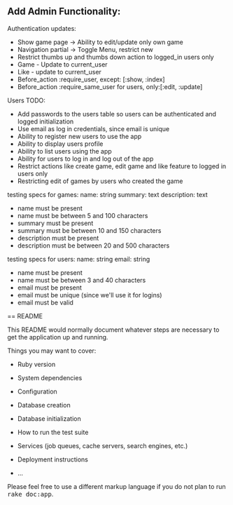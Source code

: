 Add Admin Functionality:
- 

Authentication updates:
- Show game page -> Ability to edit/update only own game
- Navigation partial -> Toggle Menu, restrict new
- Restrict thumbs up and thumbs down action to logged_in users only
- Game - Update to current_user
- Like - update to current_user
- Before_action :require_user, except: [:show, :index]
- Before_action :require_same_user for users, only:[:edit, :update]

Users TODO:
- Add passwords to the users table so users can be authenticated and logged initialization
- Use email as log in credentials, since email is unique
- Ability to register new users to use the app
- Ability to display users profile
- Ability to list users using the app
- Ability for users to log in and log out of the app
- Restrict actions like create game, edit game and like feature to logged in users only
- Restricting edit of games by users who created the game

testing specs for games:
name: string
summary: text
description: text

- name must be present
- name must be between 5 and 100 characters
- summary must be present
- summary must be between 10 and 150 characters
- description must be present
- description must be between 20 and 500 characters

testing specs for users:
name: string
email: string

- name must be present
- name must be between 3 and 40 characters
- email must be present
- email must be unique (since we'll use it for logins)
- email must be valid




== README

This README would normally document whatever steps are necessary to get the
application up and running.

Things you may want to cover:

* Ruby version

* System dependencies

* Configuration

* Database creation

* Database initialization

* How to run the test suite

* Services (job queues, cache servers, search engines, etc.)

* Deployment instructions

* ...


Please feel free to use a different markup language if you do not plan to run
<tt>rake doc:app</tt>.
